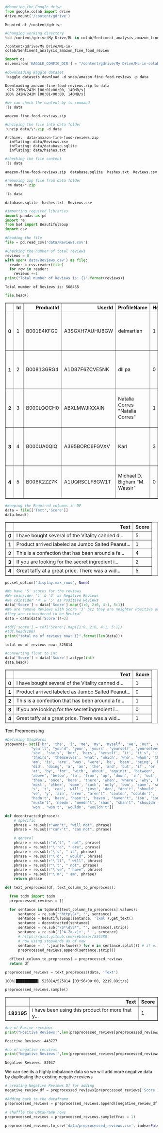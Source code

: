 ```python
#Mounting the Google drive
from google.colab import drive
drive.mount('/content/gdrive')
```

    Mounted at /content/gdrive
    


```python
#Changing working directory
%cd /content/gdrive/My Drive/ML-in-colab/Sentiment_analysis_amazon_fine_food_review
```

    /content/gdrive/My Drive/ML-in-colab/Sentiment_analysis_amazon_fine_food_review
    


```python
import os
os.environ['KAGGLE_CONFIG_DIR'] = "/content/gdrive/My Drive/ML-in-colab"
```


```python
#downloading kaggle dataset
!kaggle datasets download -d snap/amazon-fine-food-reviews -p data
```

    Downloading amazon-fine-food-reviews.zip to data
     97% 235M/242M [00:01<00:00, 140MB/s]
    100% 242M/242M [00:01<00:00, 140MB/s]
    


```python
#we can check the content by ls command
!ls data
```

    amazon-fine-food-reviews.zip
    


```python
#Unziping the file into data folder
!unzip data/\*.zip -d data
```

    Archive:  data/amazon-fine-food-reviews.zip
      inflating: data/Reviews.csv        
      inflating: data/database.sqlite    
      inflating: data/hashes.txt         
    


```python
#checking the file content
!ls data
```

    amazon-fine-food-reviews.zip  database.sqlite  hashes.txt  Reviews.csv
    


```python
#removing zip file from data folder
!rm data/*.zip
```


```python
!ls data
```

    database.sqlite  hashes.txt  Reviews.csv
    


```python
#importing required libraries
import pandas as pd
import re
from bs4 import BeautifulSoup
import csv
```


```python
#Reading the file
file = pd.read_csv('data/Reviews.csv')
```


```python
#Checking the number of total reviews
reviews = 0
with open('data/Reviews.csv') as file:
  reader = csv.reader(file)
  for row in reader:
    reviews +=1
print("Total number of Reviews is: {}".format(reviews))
```

    Total number of Reviews is: 568455
    


```python
file.head()
```




<div>
<style scoped>
    .dataframe tbody tr th:only-of-type {
        vertical-align: middle;
    }

    .dataframe tbody tr th {
        vertical-align: top;
    }

    .dataframe thead th {
        text-align: right;
    }
</style>
<table border="1" class="dataframe">
  <thead>
    <tr style="text-align: right;">
      <th></th>
      <th>Id</th>
      <th>ProductId</th>
      <th>UserId</th>
      <th>ProfileName</th>
      <th>HelpfulnessNumerator</th>
      <th>HelpfulnessDenominator</th>
      <th>Score</th>
      <th>Time</th>
      <th>Summary</th>
      <th>Text</th>
    </tr>
  </thead>
  <tbody>
    <tr>
      <th>0</th>
      <td>1</td>
      <td>B001E4KFG0</td>
      <td>A3SGXH7AUHU8GW</td>
      <td>delmartian</td>
      <td>1</td>
      <td>1</td>
      <td>5</td>
      <td>1303862400</td>
      <td>Good Quality Dog Food</td>
      <td>I have bought several of the Vitality canned d...</td>
    </tr>
    <tr>
      <th>1</th>
      <td>2</td>
      <td>B00813GRG4</td>
      <td>A1D87F6ZCVE5NK</td>
      <td>dll pa</td>
      <td>0</td>
      <td>0</td>
      <td>1</td>
      <td>1346976000</td>
      <td>Not as Advertised</td>
      <td>Product arrived labeled as Jumbo Salted Peanut...</td>
    </tr>
    <tr>
      <th>2</th>
      <td>3</td>
      <td>B000LQOCH0</td>
      <td>ABXLMWJIXXAIN</td>
      <td>Natalia Corres "Natalia Corres"</td>
      <td>1</td>
      <td>1</td>
      <td>4</td>
      <td>1219017600</td>
      <td>"Delight" says it all</td>
      <td>This is a confection that has been around a fe...</td>
    </tr>
    <tr>
      <th>3</th>
      <td>4</td>
      <td>B000UA0QIQ</td>
      <td>A395BORC6FGVXV</td>
      <td>Karl</td>
      <td>3</td>
      <td>3</td>
      <td>2</td>
      <td>1307923200</td>
      <td>Cough Medicine</td>
      <td>If you are looking for the secret ingredient i...</td>
    </tr>
    <tr>
      <th>4</th>
      <td>5</td>
      <td>B006K2ZZ7K</td>
      <td>A1UQRSCLF8GW1T</td>
      <td>Michael D. Bigham "M. Wassir"</td>
      <td>0</td>
      <td>0</td>
      <td>5</td>
      <td>1350777600</td>
      <td>Great taffy</td>
      <td>Great taffy at a great price.  There was a wid...</td>
    </tr>
  </tbody>
</table>
</div>




```python
#keeping the Required columns in DF
data = file[['Text','Score']]
data.head()
```




<div>
<style scoped>
    .dataframe tbody tr th:only-of-type {
        vertical-align: middle;
    }

    .dataframe tbody tr th {
        vertical-align: top;
    }

    .dataframe thead th {
        text-align: right;
    }
</style>
<table border="1" class="dataframe">
  <thead>
    <tr style="text-align: right;">
      <th></th>
      <th>Text</th>
      <th>Score</th>
    </tr>
  </thead>
  <tbody>
    <tr>
      <th>0</th>
      <td>I have bought several of the Vitality canned d...</td>
      <td>5</td>
    </tr>
    <tr>
      <th>1</th>
      <td>Product arrived labeled as Jumbo Salted Peanut...</td>
      <td>1</td>
    </tr>
    <tr>
      <th>2</th>
      <td>This is a confection that has been around a fe...</td>
      <td>4</td>
    </tr>
    <tr>
      <th>3</th>
      <td>If you are looking for the secret ingredient i...</td>
      <td>2</td>
    </tr>
    <tr>
      <th>4</th>
      <td>Great taffy at a great price.  There was a wid...</td>
      <td>5</td>
    </tr>
  </tbody>
</table>
</div>




```python
pd.set_option('display.max_rows', None)
```


```python
#We have '5' scores for the reviews
#We coinsider '1' & '2' as Negative Reviews
#we coinsider '4' & '5' as Positive Reviews
data['Score'] = data['Score'].map({1:0, 2:0, 4:1, 5:1})
#We are remove Reviews with Score '3' bcz they are neighter Positive or negative,
#they are coinsidered to be Neutral
data = data[data['Score']!=3]
```


```python
#tdf['score'] = tdf['Score'].map({1:0, 2:0, 4:1, 5:1})
#tdf.head(100)
print("total no of reviews now: {}".format(len(data)))
```

    total no of reviews now: 525814
    


```python
#converting float to int
data['Score'] = data['Score'].astype(int)
data.head()
```




<div>
<style scoped>
    .dataframe tbody tr th:only-of-type {
        vertical-align: middle;
    }

    .dataframe tbody tr th {
        vertical-align: top;
    }

    .dataframe thead th {
        text-align: right;
    }
</style>
<table border="1" class="dataframe">
  <thead>
    <tr style="text-align: right;">
      <th></th>
      <th>Text</th>
      <th>Score</th>
    </tr>
  </thead>
  <tbody>
    <tr>
      <th>0</th>
      <td>I have bought several of the Vitality canned d...</td>
      <td>1</td>
    </tr>
    <tr>
      <th>1</th>
      <td>Product arrived labeled as Jumbo Salted Peanut...</td>
      <td>0</td>
    </tr>
    <tr>
      <th>2</th>
      <td>This is a confection that has been around a fe...</td>
      <td>1</td>
    </tr>
    <tr>
      <th>3</th>
      <td>If you are looking for the secret ingredient i...</td>
      <td>0</td>
    </tr>
    <tr>
      <th>4</th>
      <td>Great taffy at a great price.  There was a wid...</td>
      <td>1</td>
    </tr>
  </tbody>
</table>
</div>



Text Preprocessing


```python
#Defining StopWords
stopwords= set(['br', 'the', 'i', 'me', 'my', 'myself', 'we', 'our', 'ours', 'ourselves', 'you', "you're", "you've",\
            "you'll", "you'd", 'your', 'yours', 'yourself', 'yourselves', 'he', 'him', 'his', 'himself', \
            'she', "she's", 'her', 'hers', 'herself', 'it', "it's", 'its', 'itself', 'they', 'them', 'their',\
            'theirs', 'themselves', 'what', 'which', 'who', 'whom', 'this', 'that', "that'll", 'these', 'those', \
            'am', 'is', 'are', 'was', 'were', 'be', 'been', 'being', 'have', 'has', 'had', 'having', 'do', 'does', \
            'did', 'doing', 'a', 'an', 'the', 'and', 'but', 'if', 'or', 'because', 'as', 'until', 'while', 'of', \
            'at', 'by', 'for', 'with', 'about', 'against', 'between', 'into', 'through', 'during', 'before', 'after',\
            'above', 'below', 'to', 'from', 'up', 'down', 'in', 'out', 'on', 'off', 'over', 'under', 'again', 'further',\
            'then', 'once', 'here', 'there', 'when', 'where', 'why', 'how', 'all', 'any', 'both', 'each', 'few', 'more',\
            'most', 'other', 'some', 'such', 'only', 'own', 'same', 'so', 'than', 'too', 'very', \
            's', 't', 'can', 'will', 'just', 'don', "don't", 'should', "should've", 'now', 'd', 'll', 'm', 'o', 're', \
            've', 'y', 'ain', 'aren', "aren't", 'couldn', "couldn't", 'didn', "didn't", 'doesn', "doesn't", 'hadn',\
            "hadn't", 'hasn', "hasn't", 'haven', "haven't", 'isn', "isn't", 'ma', 'mightn', "mightn't", 'mustn',\
            "mustn't", 'needn', "needn't", 'shan', "shan't", 'shouldn', "shouldn't", 'wasn', "wasn't", 'weren', "weren't", \
            'won', "won't", 'wouldn', "wouldn't"])
```


```python
def decontracted(phrase):
    # specific
    phrase = re.sub(r"won't", "will not", phrase)
    phrase = re.sub(r"can\'t", "can not", phrase)

    # general
    phrase = re.sub(r"n\'t", " not", phrase)
    phrase = re.sub(r"\'re", " are", phrase)
    phrase = re.sub(r"\'s", " is", phrase)
    phrase = re.sub(r"\'d", " would", phrase)
    phrase = re.sub(r"\'ll", " will", phrase)
    phrase = re.sub(r"\'t", " not", phrase)
    phrase = re.sub(r"\'ve", " have", phrase)
    phrase = re.sub(r"\'m", " am", phrase)
    return phrase

def text_preprocess(df, text_column_to_preprocess):

  from tqdm import tqdm
  preprocessed_reviews = []

  for sentance in tqdm(df[text_column_to_preprocess].values):
      sentance = re.sub(r"http\S+", "", sentance)
      sentance = BeautifulSoup(sentance, 'lxml').get_text()
      sentance = decontracted(sentance)
      sentance = re.sub("\S*\d\S*", "", sentance).strip()
      sentance = re.sub('[^A-Za-z]+', ' ', sentance)
      # https://gist.github.com/sebleier/554280
      # now using stopwords as of now
      sentance = ' '.join(e.lower() for e in sentance.split()) # if e.lower() not in stopwords)
      preprocessed_reviews.append(sentance.strip())
  
  df[text_column_to_preprocess] = preprocessed_reviews
  return df
```


```python
preprocessed_reviews = text_preprocess(data, 'Text')
```

    100%|██████████| 525814/525814 [03:56<00:00, 2219.08it/s]
    


```python
preprocessed_reviews.sample()
```




<div>
<style scoped>
    .dataframe tbody tr th:only-of-type {
        vertical-align: middle;
    }

    .dataframe tbody tr th {
        vertical-align: top;
    }

    .dataframe thead th {
        text-align: right;
    }
</style>
<table border="1" class="dataframe">
  <thead>
    <tr style="text-align: right;">
      <th></th>
      <th>Text</th>
      <th>Score</th>
    </tr>
  </thead>
  <tbody>
    <tr>
      <th>182195</th>
      <td>i have been using this product for more that y...</td>
      <td>1</td>
    </tr>
  </tbody>
</table>
</div>




```python
#no of Posive recviews
print("Positive Reviews:",len(preprocessed_reviews[preprocessed_reviews['Score']==1]))
```

    Positive Reviews: 443777
    


```python
#no of negative recviews
print("Negative Reviews:",len(preprocessed_reviews[preprocessed_reviews['Score']==0]))
```

    Negative Reviews: 82037
    

We can see its a highly imbalance data so we will add more negative data by duplicating the existing negative reviews


```python
# creating Negative Reviews Df for adding
negative_review_df = preprocessed_reviews[preprocessed_reviews['Score']==0]
```


```python
#Adding back to the dataframe
preprocessed_reviews = preprocessed_reviews.append([negative_review_df,negative_review_df,negative_review_df,negative_review_df], ignore_index=True)
```


```python
# shuffle the DataFrame rows
preprocessed_reviews = preprocessed_reviews.sample(frac = 1)
```


```python
preprocessed_reviews.to_csv('data/preprocessed_reviews.csv', index=False )
```
